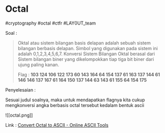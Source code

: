 # Octal
#cryptography #octal #ctfr #LAY0UT_team 

Soal :

> Oktal atau sistem bilangan basis delapan adalah sebuah sistem bilangan berbasis delapan. Simbol yang digunakan pada sistem ini adalah 0,1,2,3,4,5,6,7. Konversi Sistem Bilangan Oktal berasal dari Sistem bilangan biner yang dikelompokkan tiap tiga bit biner dari ujung paling kanan.  
> 
> Flag : **103 124 106 122 173 60 143 164 64 154 137 61 163 137 144 61 146 146 137 167 61 164 150 137 144 63 143 61 155 64 154 175**

Penyelesaian :

Sesuai judul soalnya, maka untuk mendapatkan flagnya kita cukup mengkonversi angka berbasis octal tersebut kedalam bentuk ascii

![[octal.png]]

Link : [Convert Octal to ASCII - Online ASCII Tools](https://onlineasciitools.com/convert-octal-to-ascii)